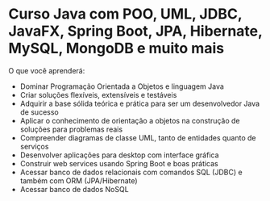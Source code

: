 # Curso Java com POO, UML, JDBC, JavaFX, Spring Boot, JPA, Hibernate, MySQL, MongoDB e muito mais

O que você aprenderá: 

* Dominar Programação Orientada a Objetos e linguagem Java
* Criar soluções flexíveis, extensíveis e testáveis
* Adquirir a base sólida teórica e prática para ser um desenvolvedor Java de sucesso
* Aplicar o conhecimento de orientação a objetos na construção de soluções para problemas reais
* Compreender diagramas de classe UML, tanto de entidades quanto de serviços
* Desenvolver aplicações para desktop com interface gráfica
* Construir web services usando Spring Boot e boas práticas
* Acessar banco de dados relacionais com comandos SQL (JDBC) e também com ORM (JPA/Hibernate)
* Acessar banco de dados NoSQL
